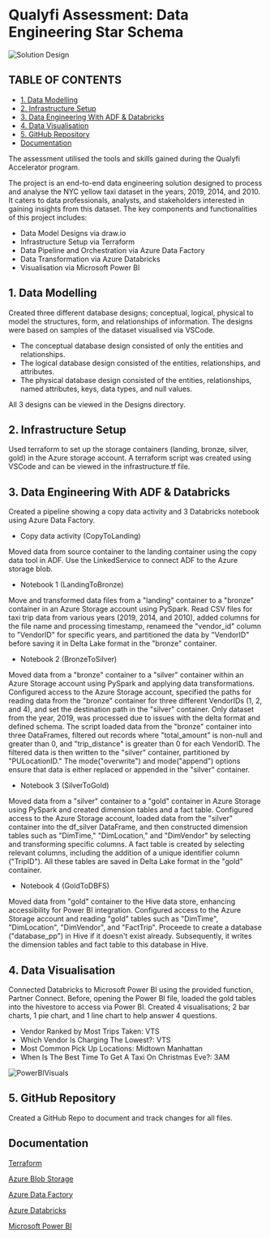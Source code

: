 # Qualyfi Assessment: Data Engineering Star Schema

![Solution Design](https://github.com/PhanaiPundisondQualyfi/QualyfiAssessment/assets/147846684/67f16abc-cc43-49c4-aee4-69c06986e736)

## TABLE OF CONTENTS
- [1. Data Modelling](#1-data-modelling)
- [2. Infrastructure Setup](#2-infrastructure-setup)
- [3. Data Engineering With ADF & Databricks](#3-data-engineering-with-adf--databricks)
- [4. Data Visualisation](#4-data-visualisation)
- [5. GitHub Repository](#5-github-repository)
- [Documentation](#documentation)

The assessment utilised the tools and skills gained during the Qualyfi Accelerator program.

The project is an end-to-end data engineering solution designed to process and analyse the NYC yellow taxi dataset in the years, 2019, 2014, and 2010. It caters to data professionals, analysts, and stakeholders interested in gaining insights from this dataset. The key components and functionalities of this project includes:
- Data Model Designs via draw.io
- Infrastructure Setup via Terraform
- Data Pipeline and Orchestration via Azure Data Factory
- Data Transformation via Azure Databricks
- Visualisation via Microsoft Power BI

## 1. Data Modelling

Created three different database designs; conceptual, logical, physical to model the structures, form, and relationships of information. The designs were based on samples of the dataset visualised via VSCode.
- The conceptual database design consisted of only the entities and relationships.
- The logical database design consisted of the entities, relationships, and attributes.
- The physical database design consisted of the entities, relationships, named attributes, keys, data types, and null values.

All 3 designs can be viewed in the Designs directory.

## 2. Infrastructure Setup
Used terraform to set up the storage containers (landing, bronze, silver, gold) in the Azure storage account. A terraform script was created using VSCode and can be viewed in the infrastructure.tf file.

## 3. Data Engineering With ADF & Databricks
Created a pipeline showing a copy data activity and 3 Databricks notebook using Azure Data Factory.
- Copy data activity (CopyToLanding)

Moved data from source container to the landing container using the copy data tool in ADF. Use the LinkedService to connect ADF to the Azure storage blob.

- Notebook 1 (LandingToBronze)

Move and transformed data files from a "landing" container to a "bronze" container in an Azure Storage account using PySpark. Read CSV files for taxi trip data from various years (2019, 2014, and 2010), added columns for the file name and processing timestamp, renameed the "vendor_id" column to "VendorID" for specific years, and partitioned the data by "VendorID" before saving it in Delta Lake format in the "bronze" container.

- Notebook 2 (BronzeToSilver)

Moved data from a "bronze" container to a "silver" container within an Azure Storage account using PySpark and applying data transformations. Configured access to the Azure Storage account, specified the paths for reading data from the "bronze" container for three different VendorIDs (1, 2, and 4), and set the destination path in the "silver" container. Only dataset from the year, 2019, was processed due to issues with the delta format and defined schema. The script loaded data from the "bronze" container into three DataFrames, filtered out records where "total_amount" is non-null and greater than 0, and "trip_distance" is greater than 0 for each VendorID. The filtered data is then written to the "silver" container, partitioned by "PULocationID." The mode("overwrite") and mode("append") options ensure that data is either replaced or appended in the "silver" container.

- Notebook 3 (SilverToGold)

Moved data from a "silver" container to a "gold" container in Azure Storage using PySpark and created dimension tables and a fact table. Configured access to the Azure Storage account, loaded data from the "silver" container into the df_silver DataFrame, and then constructed dimension tables such as "DimTime," "DimLocation," and "DimVendor" by selecting and transforming specific columns. A fact table is created by selecting relevant columns, including the addition of a unique identifier column ("TripID"). All these tables are saved in Delta Lake format in the "gold" container.

- Notebook 4 (GoldToDBFS)

Moved data from "gold" container to the Hive data store, enhancing accessibility for Power BI integration. Configured access to the Azure Storage account and reading "gold" tables such as "DimTime", "DimLocation", "DimVendor", and "FactTrip". Proceede to create a database ("database_pp") in Hive if it doesn't exist already. Subsequently, it  writes the dimension tables and fact table to this database in Hive. 

## 4. Data Visualisation

Connected Databricks to Microsoft Power BI using the provided function, Partner Connect. Before, opening the Power BI file, loaded the gold tables into the hivestore to access via Power BI. Created 4 visualisations; 2 bar charts,  1 pie chart, and 1 line chart to help answer 4 questions.

- Vendor Ranked by Most Trips Taken: VTS
- Which Vendor Is Charging The Lowest?: VTS
- Most Common Pick Up Locations: Midtown Manhattan
- When Is The Best Time To Get A Taxi On Christmas Eve?: 3AM

![PowerBIVisuals](https://github.com/PhanaiPundisondQualyfi/QualyfiAssessment/assets/147846684/ba91224a-db1d-4752-88c7-4613956372c1)

## 5. GitHub Repository

Created a GitHub Repo to document and track changes for all files.

## Documentation

[Terraform](https://developer.hashicorp.com/terraform/docs)

[Azure Blob Storage](https://learn.microsoft.com/en-gb/azure/storage/blobs/)

[Azure Data Factory](https://learn.microsoft.com/en-us/azure/data-factory/)

[Azure Databricks](https://learn.microsoft.com/en-gb/azure/databricks/)

[Microsoft Power BI](https://learn.microsoft.com/en-us/power-bi/)



